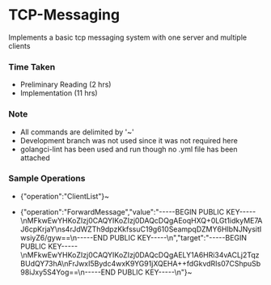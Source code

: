 # TCP-Messaging
Implements a basic tcp messaging system with one server and multiple clients


### Time Taken
 - Preliminary Reading (2 hrs)
 - Implementation (11 hrs)

### Note
 - All commands are delimited by '~'
 - Development branch was not used since it was not required here
 - golangci-lint has been used and run though no .yml file has been attached

### Sample Operations
  - {"operation":"ClientList"}~

  - {"operation":"ForwardMessage","value":"-----BEGIN PUBLIC KEY-----\nMFkwEwYHKoZIzj0CAQYIKoZIzj0DAQcDQgAEoqHXQ+0LGt1idkyME7AJ6cpKrjaY\ns4rJdWZTh9dpzKkfssuC19g610SeampqDZMY6HIbNJNysitIwsiyZ6/gyw==\n-----END PUBLIC KEY-----\n","target":"-----BEGIN PUBLIC KEY-----\nMFkwEwYHKoZIzj0CAQYIKoZIzj0DAQcDQgAELY1A6HRi34vACLj2TqzBUdQY73hA\nFrJwxI5Bydc4wxK9YG91jXQEHA++fdGkvdRIs07CShpuSb98iJxy5S4Yog==\n-----END PUBLIC KEY-----\n"}~
